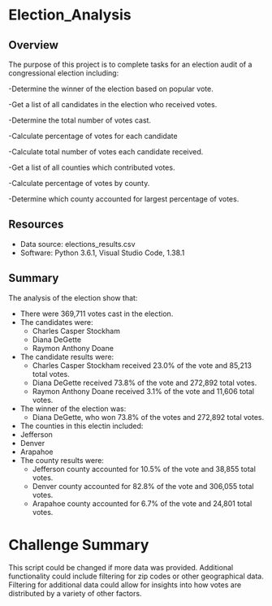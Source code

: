 # Election_Analysis

## Overview
The purpose of this project is to complete tasks for an election audit of a congressional election including:

-Determine the winner of the election based on popular vote.

-Get a list of all candidates in the election who received votes.

-Determine the total number of votes cast.

-Calculate percentage of votes for each candidate

-Calculate total number of votes each candidate received.

-Get a list of all counties which contributed votes.

-Calculate percentage of votes by county.

-Determine which county accounted for largest percentage of votes.

## Resources
- Data source: elections_results.csv
- Software: Python 3.6.1, Visual Studio Code, 1.38.1

## Summary
The analysis of the election show that:
- There were 369,711 votes cast in the election.
- The candidates were:
  - Charles Casper Stockham
  - Diana DeGette
  - Raymon Anthony Doane
- The candidate results were:
  - Charles Casper Stockham received 23.0% of the vote and 85,213 total votes.
  - Diana DeGette received 73.8% of the vote and 272,892 total votes.
  - Raymon Anthony Doane received 3.1% of the vote and 11,606 total votes.
- The winner of the election was:
  - Diana DeGette, who won 73.8% of the votes and 272,892 total votes.
 - The counties in this electin included:
  - Jefferson 
  - Denver
  - Arapahoe
- The county results were:
  - Jefferson county accounted for 10.5% of the vote and 38,855 total votes.
  - Denver county accounted for 82.8% of the vote and 306,055 total votes.
  - Arapahoe county accounted for 6.7% of the vote and 24,801 total votes.
  
# Challenge Summary
This script could be changed if more data was provided. Additional functionality could include filtering for zip codes or other geographical data. Filtering for additional data could allow for insights into how votes are distributed by a variety of other factors. 
